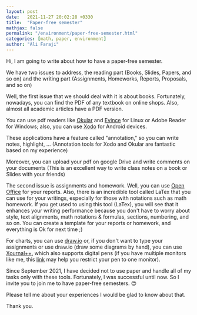 ```yaml
---
layout: post
date:   2021-11-27 20:02:28 +0330
title:  "Paper-free semester"
mathjax: false
permalink: "/environment/paper-free-semester.html"
categories: [math, paper, environment]
author: "Ali Faraji"
---
```


Hi, I am going to write about how to have a paper-free semester.


We have two issues to address, the reading part (Books, Slides, Papers, and so on) and the writing part (Assignments, Homeworks, Reports, Proposals, and so on)


Well, the first issue that we should deal with it is about books. Fortunately, nowadays, you can find the PDF of any textbook on online shops. Also, almost all academic articles have a PDF version.

You can use pdf readers like [Okular](https://okular.kde.org/) and [Evince](https://wiki.gnome.org/Apps/Evince) for Linux or Adobe Reader for Windows; also, you can use [Xodo](https://play.google.com/store/apps/details?id=com.xodo.pdf.reader&hl=en&gl=US) for Android devices.

These applications have a feature called "annotation," so you can write notes, highlight, ... (Annotation tools for Xodo and Okular are fantastic based on my experience)


Moreover, you can upload your pdf on google Drive and write comments on your documents (This is an excellent way to write class notes on a book or Slides with your friends)


The second issue is assignments and homework. Well, you can use [Open Office](https://www.openoffice.org/download/) for your reports. Also, there is an incredible tool called LaTex that you can use for your writings, especially for those with notations such as math homework. If you get used to using this tool (LaTex), you will see that it enhances your writing performance because you don't have to worry about style, text alignments, math notations & formulas, sections, numbering, and so on. You can create a template for your reports or homework, and everything is Ok for next time ;)

For charts, you can use [draw.io](https://app.diagrams.net/) or, if you don't want to type your assignments or use draw.io (draw some diagrams by hand), you can use [Xournal++](https://github.com/xournalpp/xournalpp), which also supports digital pens (if you have multiple monitors like me, this [link](https://gist.github.com/alifa98/a3d21b559fa850cc894dad72e31ced02) may help you restrict your pen to one monitor).


Since September 2021, I have decided not to use paper and handle all of my tasks only with these tools. Fortunately, I was successful until now. So I invite you to join me to have paper-free semesters. 😍


Please tell me about your experiences I would be glad to know about that.



Thank you.
